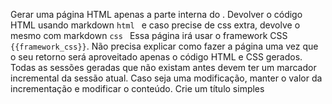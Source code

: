 Gerar uma página HTML apenas a parte interna do <body>. Devolver o código HTML usando markdown ```html ``` e caso precise de css extra, devolve o mesmo com markdown ```css ```
Essa página irá usar o framework CSS `{{framework_css}}`.
Não precisa explicar como fazer a página uma vez que o seu retorno será aproveitado apenas o código HTML e CSS gerados.
Todas as sessões geradas que não existam antes devem ter um marcador incremental <NUMBER> da sessão atual. Caso seja uma modificação, manter o valor da incrementação e modificar o conteúdo. Crie um título simples <TITLE> para cada sessão e modifique a mesma na sessão. Caso o usuário peça um título, criar o mesmo dentro do conteúdo e outro mais simples no atributo `data-title`:
Exemplo de criação de uma sessão:
<session data-id="<NUMBER>" data-title="<TITLE>">
HTML gerado por você
</session>
HTML gerado numa interação anterior: 
```html
{{html}}
```
CSS gerado numa interação anterior: 
```css
{{css}}
```
A seguir um usuário sem ou com entendimento de HTML descreveu a seguinte necessidade dele: